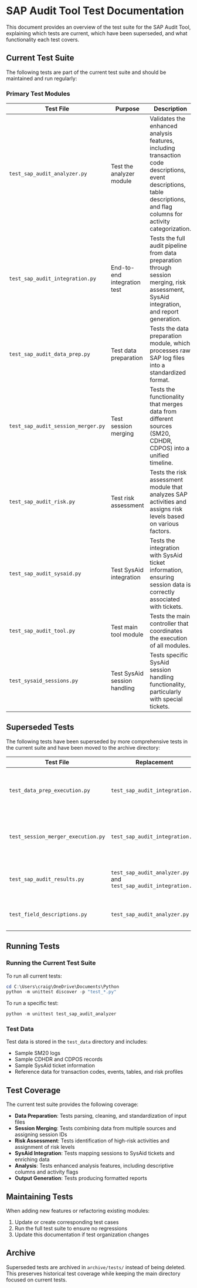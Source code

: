 # SAP Audit Tool Test Documentation

This document provides an overview of the test suite for the SAP Audit Tool, explaining which tests are current, which have been superseded, and what functionality each test covers.

## Current Test Suite

The following tests are part of the current test suite and should be maintained and run regularly:

### Primary Test Modules

| Test File | Purpose | Description |
|-----------|---------|-------------|
| `test_sap_audit_analyzer.py` | Test the analyzer module | Validates the enhanced analysis features, including transaction code descriptions, event descriptions, table descriptions, and flag columns for activity categorization. |
| `test_sap_audit_integration.py` | End-to-end integration test | Tests the full audit pipeline from data preparation through session merging, risk assessment, SysAid integration, and report generation. |
| `test_sap_audit_data_prep.py` | Test data preparation | Tests the data preparation module, which processes raw SAP log files into a standardized format. |
| `test_sap_audit_session_merger.py` | Test session merging | Tests the functionality that merges data from different sources (SM20, CDHDR, CDPOS) into a unified timeline. |
| `test_sap_audit_risk.py` | Test risk assessment | Tests the risk assessment module that analyzes SAP activities and assigns risk levels based on various factors. |
| `test_sap_audit_sysaid.py` | Test SysAid integration | Tests the integration with SysAid ticket information, ensuring session data is correctly associated with tickets. |
| `test_sap_audit_tool.py` | Test main tool module | Tests the main controller that coordinates the execution of all modules. |
| `test_sysaid_sessions.py` | Test SysAid session handling | Tests specific SysAid session handling functionality, particularly with special tickets. |

## Superseded Tests

The following tests have been superseded by more comprehensive tests in the current suite and have been moved to the archive directory:

| Test File | Replacement | Reason |
|-----------|-------------|--------|
| `test_data_prep_execution.py` | `test_sap_audit_integration.py` | The integration test now covers data preparation execution in context of the whole pipeline. |
| `test_session_merger_execution.py` | `test_sap_audit_integration.py` | The integration test now covers session merger execution in context of the whole pipeline. |
| `test_sap_audit_results.py` | `test_sap_audit_analyzer.py` and `test_sap_audit_integration.py` | The new analyzer tests validate results more comprehensively. |
| `test_field_descriptions.py` | `test_sap_audit_analyzer.py` | The analyzer test module now handles field descriptions. |

## Running Tests

### Running the Current Test Suite

To run all current tests:

```powershell
cd C:\Users\craig\OneDrive\Documents\Python
python -m unittest discover -p "test_*.py"
```

To run a specific test:

```powershell
python -m unittest test_sap_audit_analyzer
```

### Test Data

Test data is stored in the `test_data` directory and includes:
- Sample SM20 logs
- Sample CDHDR and CDPOS records
- Sample SysAid ticket information
- Reference data for transaction codes, events, tables, and risk profiles

## Test Coverage

The current test suite provides the following coverage:

- **Data Preparation**: Tests parsing, cleaning, and standardization of input files
- **Session Merging**: Tests combining data from multiple sources and assigning session IDs
- **Risk Assessment**: Tests identification of high-risk activities and assignment of risk levels
- **SysAid Integration**: Tests mapping sessions to SysAid tickets and enriching data
- **Analysis**: Tests enhanced analysis features, including descriptive columns and activity flags
- **Output Generation**: Tests producing formatted reports

## Maintaining Tests

When adding new features or refactoring existing modules:

1. Update or create corresponding test cases
2. Run the full test suite to ensure no regressions
3. Update this documentation if test organization changes

## Archive

Superseded tests are archived in `archive/tests/` instead of being deleted. This preserves historical test coverage while keeping the main directory focused on current tests.
